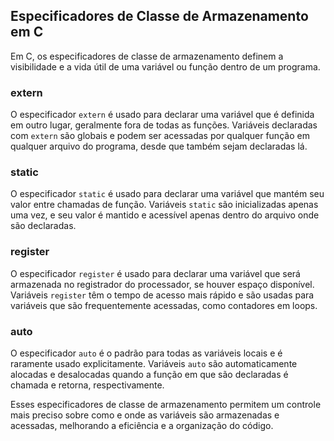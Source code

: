 ## Especificadores de Classe de Armazenamento em C

Em C, os especificadores de classe de armazenamento definem a visibilidade e a vida útil de uma variável ou função dentro de um programa.

### extern

O especificador `extern` é usado para declarar uma variável que é definida em outro lugar, geralmente fora de todas as funções. Variáveis declaradas com `extern` são globais e podem ser acessadas por qualquer função em qualquer arquivo do programa, desde que também sejam declaradas lá.

### static

O especificador `static` é usado para declarar uma variável que mantém seu valor entre chamadas de função. Variáveis `static` são inicializadas apenas uma vez, e seu valor é mantido e acessível apenas dentro do arquivo onde são declaradas.

### register

O especificador `register` é usado para declarar uma variável que será armazenada no registrador do processador, se houver espaço disponível. Variáveis `register` têm o tempo de acesso mais rápido e são usadas para variáveis que são frequentemente acessadas, como contadores em loops.

### auto

O especificador `auto` é o padrão para todas as variáveis locais e é raramente usado explicitamente. Variáveis `auto` são automaticamente alocadas e desalocadas quando a função em que são declaradas é chamada e retorna, respectivamente.

Esses especificadores de classe de armazenamento permitem um controle mais preciso sobre como e onde as variáveis são armazenadas e acessadas, melhorando a eficiência e a organização do código.